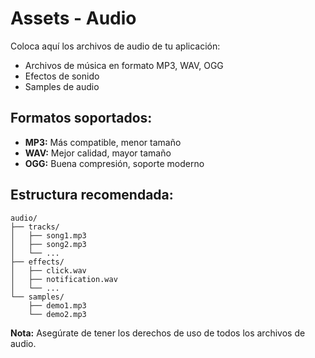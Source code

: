 # Assets - Audio

Coloca aquí los archivos de audio de tu aplicación:

- Archivos de música en formato MP3, WAV, OGG
- Efectos de sonido
- Samples de audio

## Formatos soportados:
- **MP3:** Más compatible, menor tamaño
- **WAV:** Mejor calidad, mayor tamaño  
- **OGG:** Buena compresión, soporte moderno

## Estructura recomendada:
```
audio/
├── tracks/
│   ├── song1.mp3
│   ├── song2.mp3
│   └── ...
├── effects/
│   ├── click.wav
│   ├── notification.wav
│   └── ...
└── samples/
    ├── demo1.mp3
    └── demo2.mp3
```

**Nota:** Asegúrate de tener los derechos de uso de todos los archivos de audio.
